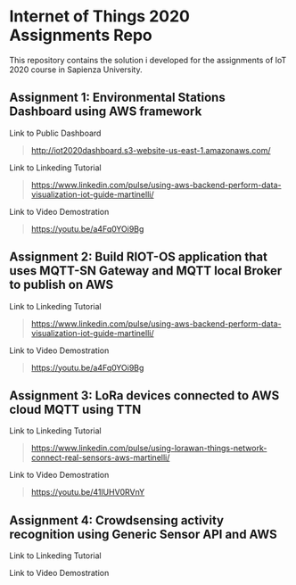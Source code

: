 # Internet of Things 2020 Assignments Repo
This repository contains the solution i developed for the assignments of IoT 2020 course in Sapienza University.

## Assignment 1: Environmental Stations Dashboard using AWS framework
Link to Public Dashboard
>http://iot2020dashboard.s3-website-us-east-1.amazonaws.com/

Link to Linkeding Tutorial
>https://www.linkedin.com/pulse/using-aws-backend-perform-data-visualization-iot-guide-martinelli/

Link to Video Demostration
>https://youtu.be/a4Fq0YOi9Bg


## Assignment 2: Build RIOT-OS application that uses MQTT-SN Gateway and MQTT local Broker to publish on AWS

Link to Linkeding Tutorial
>https://www.linkedin.com/pulse/using-aws-backend-perform-data-visualization-iot-guide-martinelli/

Link to Video Demostration
>https://youtu.be/a4Fq0YOi9Bg


## Assignment 3: LoRa devices connected to AWS cloud MQTT using TTN

Link to Linkeding Tutorial
>https://www.linkedin.com/pulse/using-lorawan-things-network-connect-real-sensors-aws-martinelli/

Link to Video Demostration
>https://youtu.be/41lUHV0RVnY

## Assignment 4: Crowdsensing activity recognition using Generic Sensor API and AWS

Link to Linkeding Tutorial
>

Link to Video Demostration
>



